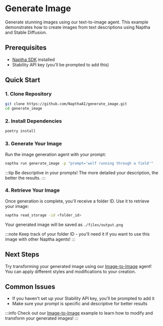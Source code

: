 # Generate Image

Generate stunning images using our text-to-image agent. This example demonstrates how to create images from text descriptions using Naptha and Stable Diffusion.

## Prerequisites
- [Naptha SDK](/GettingStarted/Installation) installed
- Stability API key (you'll be prompted to add this)

## Quick Start

### 1. Clone Repository
```bash
git clone https://github.com/NapthaAI/generate_image.git
cd generate_image
```

### 2. Install Dependencies
```bash
poetry install
```

### 3. Generate Your Image
Run the image generation agent with your prompt:
```bash
naptha run generate_image -p "prompt='wolf running through a field'"
```

:::tip
Be descriptive in your prompts! The more detailed your description, the better the results.
:::

### 4. Retrieve Your Image
Once generation is complete, you'll receive a folder ID. Use it to retrieve your image:
```bash
naptha read_storage -id <folder_id>
```

Your generated image will be saved as `./files/output.png`

:::note
Keep track of your folder ID - you'll need it if you want to use this image with other Naptha agents!
:::

## Next Steps
Try transforming your generated image using our [Image-to-Image](/docs/Examples/Image2Image) agent! You can apply different styles and modifications to your creation.

## Common Issues

- If you haven't set up your Stability API key, you'll be prompted to add it
- Make sure your prompt is specific and descriptive for better results

:::info
Check out our [Image-to-Image](/docs/Examples/Image2Image) example to learn how to modify and transform your generated images!
:::
